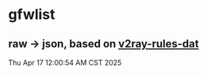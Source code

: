 # gfwlist
## raw -> json, based on [v2ray-rules-dat](https://github.com/Loyalsoldier/v2ray-rules-dat)
Thu Apr 17 12:00:54 AM CST 2025

